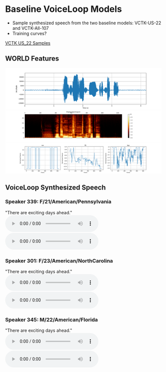 # Baseline VoiceLoop Models

* Sample synthesized speech from the two baseline models: VCTK-US-22 and VCTK-All-107
* Training curves?

[VCTK US_22 Samples](vctk_us_22_samples.md)

## WORLD Features
![wavform](vctk/samples/wavplot_301_102.png)
![spectrogram](vctk/samples/wavplot_301_102_spectro.png)
![world feats](vctk/world_feats/world_feats_301_117.png)

## VoiceLoop Synthesized Speech
### Speaker 339: F/21/American/Pennsylvania
"There are exciting days ahead."
<audio src="vctk/synth_samples/orig_339_117.wav" controls></audio>
<audio src="vctk/synth_samples/synth_339_117.wav" controls></audio>

### Speaker 301: F/23/American/NorthCarolina
"There are exciting days ahead."
<audio src="vctk/synth_samples/orig_301_117.wav" controls></audio>
<audio src="vctk/synth_samples/synth_301_117.wav" controls></audio>

### Speaker 345: M/22/American/Florida
"There are exciting days ahead."
<audio src="vctk/synth_samples/orig_345_117.wav" controls></audio>
<audio src="vctk/synth_samples/synth_345_117.wav" controls></audio>